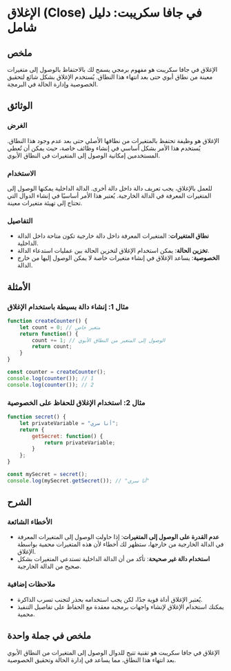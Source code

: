 <!--
Meta Description: # الإغلاق (Close) في جافا سكريبت: دليل شامل ## ملخص الإغلاق في جافا سكريبت هو مفهوم برمجي يسمح لك بالاحتفاظ بالوصول إلى متغيرات معينة من نطاق أبوي حتى...
Meta Keywords: الإغلاق, المتغيرات, إلى, الدالة, الوصول
-->

# الإغلاق (Close) في جافا سكريبت: دليل شامل

## ملخص
الإغلاق في جافا سكريبت هو مفهوم برمجي يسمح لك بالاحتفاظ بالوصول إلى متغيرات معينة من نطاق أبوي حتى بعد انتهاء هذا النطاق. يُستخدم الإغلاق بشكل شائع لتحقيق الخصوصية وإدارة الحالة في البرمجة.

## الوثائق
### الغرض
الإغلاق هو وظيفة تحتفظ بالمتغيرات من نطاقها الأصلي حتى بعد عدم وجود هذا النطاق. يُستخدم هذا الأمر بشكل أساسي في إنشاء وظائف خاصة، حيث يمكن أن تُعطي المستخدمين إمكانية الوصول إلى المتغيرات في النطاق الأبوي.

### الاستخدام
للعمل بالإغلاق، يجب تعريف دالة داخل دالة أخرى. الدالة الداخلية يمكنها الوصول إلى المتغيرات المعرفة في الدالة الخارجية. يُعتبر هذا الأمر أساسيًا في إنشاء الدوال التي تحتاج إلى تهيئة متغيرات معينة.

### التفاصيل
- **نطاق المتغيرات**: المتغيرات المعرفة داخل دالة خارجية تكون متاحة داخل الدالة الداخلية.
- **تخزين الحالة**: يمكن استخدام الإغلاق لتخزين الحالة بين عمليات استدعاء الدالة.
- **الخصوصية**: يساعد الإغلاق في إنشاء متغيرات خاصة لا يمكن الوصول إليها من خارج الدالة.

## الأمثلة
### مثال 1: إنشاء دالة بسيطة باستخدام الإغلاق
```javascript
function createCounter() {
    let count = 0; // متغير خاص
    return function() {
        count += 1; // الوصول إلى المتغير من النطاق الأبوي
        return count;
    }
}

const counter = createCounter();
console.log(counter()); // 1
console.log(counter()); // 2
```

### مثال 2: استخدام الإغلاق للحفاظ على الخصوصية
```javascript
function secret() {
    let privateVariable = "أنا سري";
    return {
        getSecret: function() {
            return privateVariable;
        }
    };
}

const mySecret = secret();
console.log(mySecret.getSecret()); // "أنا سري"
```

## الشرح
### الأخطاء الشائعة
- **عدم القدرة على الوصول إلى المتغيرات**: إذا حاولت الوصول إلى المتغيرات المعرفة في الدالة الخارجية من خارجها، ستظهر لك أخطاء لأن هذه المتغيرات محمية بواسطة الإغلاق.
- **استخدام دالة غير صحيحة**: تأكد من أن الدالة الداخلية تستدعي المتغيرات بشكل صحيح من الدالة الخارجية.

### ملاحظات إضافية
- يُعتبر الإغلاق أداة قوية جدًا، لكن يجب استخدامه بحذر لتجنب تسرب الذاكرة.
- يمكنك استخدام الإغلاق لإنشاء واجهات برمجية معقدة مع الحفاظ على تفاصيل التنفيذ محمية.

## ملخص في جملة واحدة
الإغلاق في جافا سكريبت هو تقنية تتيح للدوال الوصول إلى المتغيرات من النطاق الأبوي بعد انتهاء هذا النطاق، مما يساعد في إدارة الحالة وتحقيق الخصوصية.